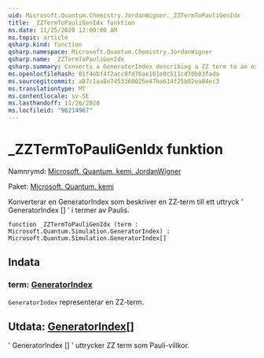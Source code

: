 ```yaml
---
uid: Microsoft.Quantum.Chemistry.JordanWigner._ZZTermToPauliGenIdx
title: _ZZTermToPauliGenIdx funktion
ms.date: 11/25/2020 12:00:00 AM
ms.topic: article
qsharp.kind: function
qsharp.namespace: Microsoft.Quantum.Chemistry.JordanWigner
qsharp.name: _ZZTermToPauliGenIdx
qsharp.summary: Converts a GeneratorIndex describing a ZZ term to an expression 'GeneratorIndex[]' in terms of Paulis.
ms.openlocfilehash: 01f4ebf4f2acc0fd76ae101e0c511cd70b03fada
ms.sourcegitcommit: a87c1aa8e7453360025e47ba614f25b02ea84ec3
ms.translationtype: MT
ms.contentlocale: sv-SE
ms.lasthandoff: 11/26/2020
ms.locfileid: "96214967"
---
```

# <a name="_zztermtopauligenidx-function"></a>_ZZTermToPauliGenIdx funktion

Namnrymd: [Microsoft. Quantum. kemi. JordanWigner](xref:Microsoft.Quantum.Chemistry.JordanWigner)

Paket: [Microsoft. Quantum. kemi](https://nuget.org/packages/Microsoft.Quantum.Chemistry)


Konverterar en GeneratorIndex som beskriver en ZZ-term till ett uttryck ' GeneratorIndex [] ' i termer av Paulis.

```qsharp
function _ZZTermToPauliGenIdx (term : Microsoft.Quantum.Simulation.GeneratorIndex) : Microsoft.Quantum.Simulation.GeneratorIndex[]
```


## <a name="input"></a>Indata

### <a name="term--generatorindex"></a>term: [GeneratorIndex](xref:Microsoft.Quantum.Simulation.GeneratorIndex)

`GeneratorIndex` representerar en ZZ-term.



## <a name="output--generatorindex"></a>Utdata: [GeneratorIndex](xref:Microsoft.Quantum.Simulation.GeneratorIndex)[]

' GeneratorIndex [] ' uttrycker ZZ term som Pauli-villkor.